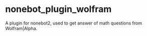 # nonebot_plugin_wolfram
A plugin for nonebot2, used to get answer of math questions from Wolfram|Alpha.
